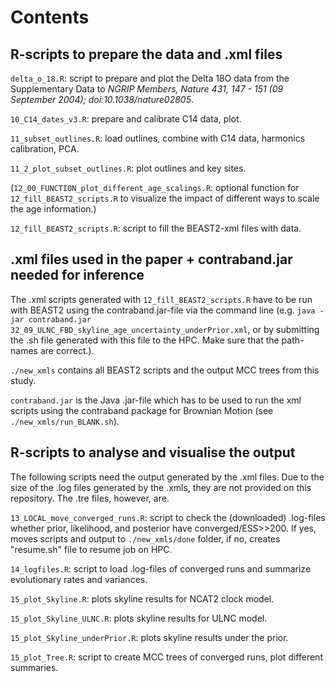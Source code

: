 # Contents

## R-scripts to prepare the data and .xml files

`delta_o_18.R`: script to prepare and plot the Delta 18O data from the Supplementary Data to _NGRIP Members, Nature 431, 147 - 151 (09 September 2004); doi:10.1038/nature02805_.

`10_C14_dates_v3.R`: prepare and calibrate C14 data, plot.
	
`11_subset_outlines.R`: load outlines, combine with C14 data, harmonics calibration, PCA.
	
`11_2_plot_subset_outlines.R`: plot outlines and key sites.

(`12_00_FUNCTION_plot_different_age_scalings.R`: optional function for `12_fill_BEAST2_scripts.R` to visualize the impact of different ways to scale the age information.)

`12_fill_BEAST2_scripts.R`: script to fill the BEAST2-xml files with data. 

## .xml files used in the paper + contraband.jar needed for inference

The .xml scripts generated with `12_fill_BEAST2_scripts.R` have to be run with BEAST2 using the contraband.jar-file via the command line (e.g. `java -jar contraband.jar 32_09_ULNC_FBD_skyline_age_uncertainty_underPrior.xml`, or by submitting the .sh file generated with this file to the HPC. Make sure that the path-names are correct.). 

`./new_xmls` contains all BEAST2 scripts and the output MCC trees from this study.

`contraband.jar` is the Java .jar-file which has to be used to run the xml scripts using the contraband package for Brownian Motion (see `./new_xmls/run_BLANK.sh`).

## R-scripts to analyse and visualise the output
The following scripts need the output generated by the .xml files. Due to the size of the .log files generated by the .xmls, they are not provided on this repository. The .tre files, however, are.

`13_LOCAL_move_converged_runs.R`: script to check the (downloaded) .log-files whether prior, likelihood, and posterior have converged/ESS>>200. If yes, moves scripts and output to `./new_xmls/done` folder, if no, creates "resume.sh" file to resume job on HPC. 

`14_logfiles.R`: script to load .log-files of converged runs and summarize evolutionary rates and variances.
	
`15_plot_Skyline.R`: plots skyline results for NCAT2 clock model.
	
`15_plot_Skyline_ULNC.R`: plots skyline results for ULNC model.
	
`15_plot_Skyline_underPrior.R`: plots skyline results under the prior.
	
`15_plot_Tree.R`: script to create MCC trees of converged runs, plot different summaries.

